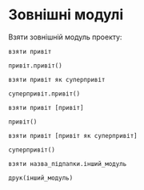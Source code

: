 # Зовнішні модулі

Взяти зовнішній модуль проекту:

```мавка
взяти привіт

привіт.привіт()
```

```мавка
взяти привіт як суперпривіт

суперпривіт.привіт()
```

```мавка
взяти привіт [привіт]

привіт()
```

```мавка
взяти привіт [привіт як суперпривіт]

суперпривіт()
```

```мавка
взяти назва_підпапки.інший_модуль

друк(інший_модуль)
```